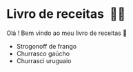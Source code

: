 # Livro de receitas ​ :man_cook:

Olá ! Bem vindo ao meu livro de receitas :wave: 

- Strogonoff de frango
- Churrasco gaúcho
- Churrasci uruguaio

